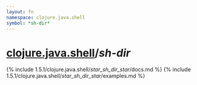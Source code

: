 ```yaml
---
layout: fn
namespace: clojure.java.shell
symbol: *sh-dir*
---
```


# [clojure.java.shell](../)/*sh-dir*

{% include 1.5.1/clojure.java.shell/_star_sh_dir_star_/docs.md %}
{% include 1.5.1/clojure.java.shell/_star_sh_dir_star_/examples.md %}

